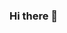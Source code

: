 ### Hi there 👋

<!--
**lizagomes/lizagomes** is a ✨ _special_ ✨ repository because its `README.md` (this file) appears on your GitHub profile.

Here are some ideas to get you started:

- 🔭 Atualmente estou trabalhando em...
Estudando

- 🌱 Atualmente estou estudando..
Informática

- 👯 Estou procurando colaborar: 
Com os meus estudos

- 📫 Como me contatar:
lizagomeslgc@gmail.com 

- 😄 Pronouns:
 Ela/dela
